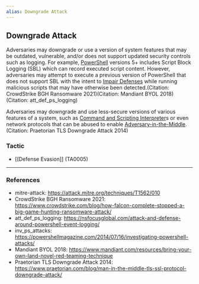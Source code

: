 ```yaml
---
alias: Downgrade Attack
---
```


## Downgrade Attack

Adversaries may downgrade or use a version of system features that may be outdated, vulnerable, and/or does not support updated security controls such as logging. For example, [PowerShell](https://attack.mitre.org/techniques/T1059/001) versions 5+ includes Script Block Logging (SBL) which can record executed script content. However, adversaries may attempt to execute a previous version of PowerShell that does not support SBL with the intent to [Impair Defenses](https://attack.mitre.org/techniques/T1562) while running malicious scripts that may have otherwise been detected.(Citation: CrowdStrike BGH Ransomware 2021)(Citation: Mandiant BYOL 2018)(Citation: att_def_ps_logging)

Adversaries may downgrade and use less-secure versions of various features of a system, such as [Command and Scripting Interpreter](https://attack.mitre.org/techniques/T1059)s or even network protocols that can be abused to enable [Adversary-in-the-Middle](https://attack.mitre.org/techniques/T1557).(Citation: Praetorian TLS Downgrade Attack 2014)


### Tactic

- [[Defense Evasion]] (TA0005)


---
### References

- mitre-attack: https://attack.mitre.org/techniques/T1562/010
- CrowdStrike BGH Ransomware 2021: https://www.crowdstrike.com/blog/how-falcon-complete-stopped-a-big-game-hunting-ransomware-attack/
- att_def_ps_logging: https://nsfocusglobal.com/attack-and-defense-around-powershell-event-logging/
- inv_ps_attacks: https://powershellmagazine.com/2014/07/16/investigating-powershell-attacks/
- Mandiant BYOL 2018: https://www.mandiant.com/resources/bring-your-own-land-novel-red-teaming-technique
- Praetorian TLS Downgrade Attack 2014: https://www.praetorian.com/blog/man-in-the-middle-tls-ssl-protocol-downgrade-attack/

